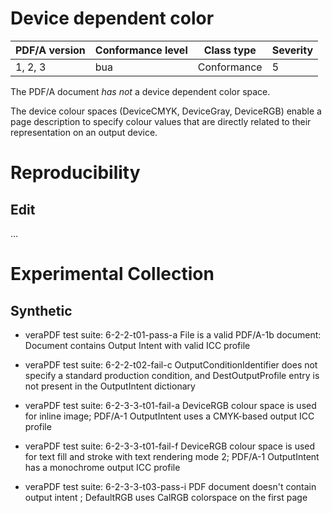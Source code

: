 # Device dependent color

| PDF/A version | Conformance level | Class type  | Severity |
| ------------- | ----------------- | ----------  | -------- |
| 1, 2, 3       | bua               | Conformance | 5        |

The PDF/A document _has not_ a device dependent color space.

The device colour spaces (DeviceCMYK, DeviceGray, DeviceRGB) enable a page description to specify colour values that are directly related to their representation on an output device.
# Reproducibility
## Edit
...
# Experimental Collection
## Synthetic
- veraPDF test suite: 6-2-2-t01-pass-a
File is a valid PDF/A-1b document: Document contains Output Intent with valid ICC profile

- veraPDF test suite: 6-2-2-t02-fail-c
OutputConditionIdentifier does not specify a standard production condition, and DestOutputProfile entry is not present in the OutputIntent dictionary

- veraPDF test suite: 6-2-3-3-t01-fail-a
DeviceRGB colour space is used for inline image; PDF/A-1 OutputIntent uses a CMYK-based output ICC profile

- veraPDF test suite: 6-2-3-3-t01-fail-f
DeviceRGB colour space is used for text fill and stroke with text rendering mode 2; PDF/A-1 OutputIntent has a monochrome output ICC profile

- veraPDF test suite: 6-2-3-3-t03-pass-i
PDF document doesn't contain output intent ; DefaultRGB uses CalRGB colorspace on the first page
